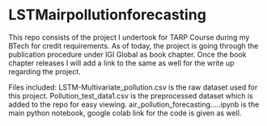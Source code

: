 # LSTMairpollutionforecasting

This repo consists of the project I undertook for TARP Course during my BTech for credit requirements. 
As of today, the project is going through the publication procedure under IGI Global as book chapter. Once the book chapter releases I will add a link to the same as well for the write up regarding the project. 

Files included: 
LSTM-Multivariate_pollution.csv is the raw dataset used for this project. Pollution_test_data1.csv is the preprocessed dataset which is added to the repo for easy viewing. air_pollution_forecasting.....ipynb is the main python notebook, google colab link for the code is given as well.
